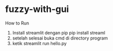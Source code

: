 # fuzzy-with-gui

How to Run

1. Install streamlit dengan pip
	pip install streaml
2. setelah selesai buka cmd di directory program
3. ketik
	streamlit run hello.py
